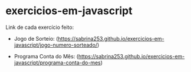 # exercicios-em-javascript

Link de cada exercício feito:

- Jogo de Sorteio: (https://sabrina253.github.io/exercicios-em-javascript/jogo-numero-sorteado/)
  
- Programa Conta do Mês: (https://sabrina253.github.io/exercicios-em-javascript/programa-conta-do-mes)
